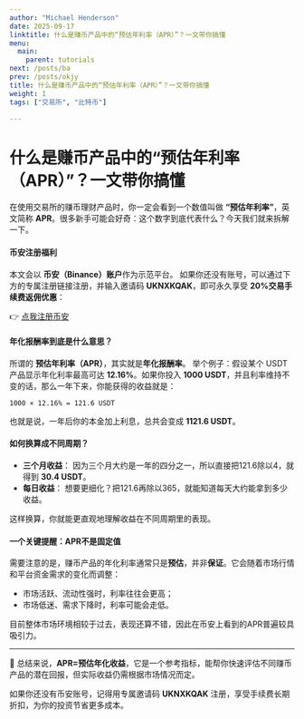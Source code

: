 ```yaml
---
author: "Michael Henderson"
date: 2025-09-17
linktitle: 什么是赚币产品中的“预估年利率（APR）”？一文带你搞懂
menu:
  main:
    parent: tutorials
next: /posts/ba
prev: /posts/okjy
title: 什么是赚币产品中的“预估年利率（APR）”？一文带你搞懂
weight: 1
tags: ["交易所", "比特币"]

---
```

# 什么是赚币产品中的“预估年利率（APR）”？一文带你搞懂

在使用交易所的赚币理财产品时，你一定会看到一个数值叫做 **“预估年利率”**，英文简称 **APR**。很多新手可能会好奇：这个数字到底代表什么？今天我们就来拆解一下。

#### 币安注册福利

本文会以 **币安（Binance）账户**作为示范平台。
如果你还没有账号，可以通过下方的专属注册链接注册，并输入邀请码 **UKNXKQAK**，即可永久享受 **20%交易手续费返佣优惠**：

👉 [点我注册币安](https://www.binance.com/zh-CN/join?ref=UKNXKQAK)

#### 年化报酬率到底是什么意思？

所谓的 **预估年利率（APR）**，其实就是**年化报酬率**。
举个例子：假设某个 USDT 产品显示年化利率最高可达 **12.16%**。如果你投入 **1000 USDT**，并且利率维持不变的话，那么一年下来，你能获得的收益就是：

`1000 × 12.16% = 121.6 USDT`

也就是说，一年后你的本金加上利息，总共会变成 **1121.6 USDT**。

#### 如何换算成不同周期？

* **三个月收益**：
  因为三个月大约是一年的四分之一，所以直接把121.6除以4，就得到 **30.4 USDT**。
* **每日收益**：
  想要更细化？把121.6再除以365，就能知道每天大约能拿到多少收益。

这样换算，你就能更直观地理解收益在不同周期里的表现。

#### 一个关键提醒：APR不是固定值

需要注意的是，赚币产品的年化利率通常只是**预估**，并非**保证**。它会随着市场行情和平台资金需求的变化而调整：

* 市场活跃、流动性强时，利率往往会更高；
* 市场低迷、需求下降时，利率可能会走低。

目前整体市场环境相较于过去，表现还算不错，因此在币安上看到的APR普遍较具吸引力。

---

📌 总结来说，**APR=预估年化收益**，它是一个参考指标，能帮你快速评估不同赚币产品的潜在回报，但实际收益仍需根据市场情况而定。

如果你还没有币安账号，记得用专属邀请码 **UKNXKQAK** 注册，享受手续费长期折扣，为你的投资节省更多成本。

